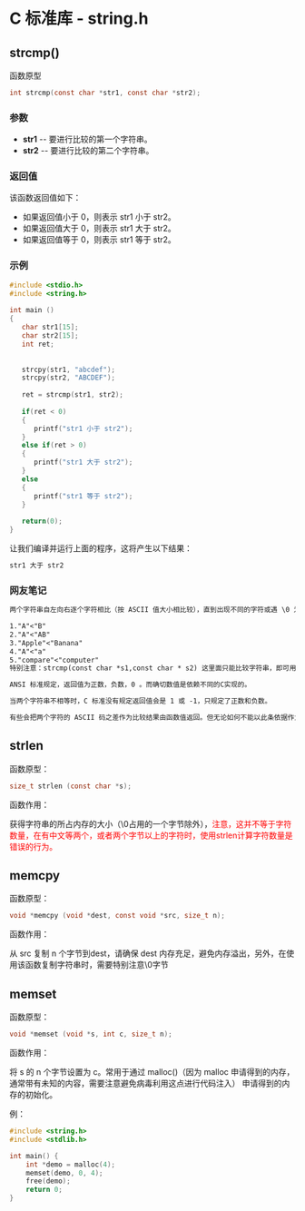 # C 标准库 - string.h

## strcmp()

函数原型

```c
int strcmp(const char *str1, const char *str2);
```

### 参数

-   **str1** -- 要进行比较的第一个字符串。
-   **str2** -- 要进行比较的第二个字符串。

### 返回值

该函数返回值如下：

-   如果返回值小于 0，则表示 str1 小于 str2。
-   如果返回值大于 0，则表示 str1 大于 str2。
-   如果返回值等于 0，则表示 str1 等于 str2。

### 示例

```c
#include <stdio.h>
#include <string.h>
 
int main ()
{
   char str1[15];
   char str2[15];
   int ret;
 
 
   strcpy(str1, "abcdef");
   strcpy(str2, "ABCDEF");
 
   ret = strcmp(str1, str2);
 
   if(ret < 0)
   {
      printf("str1 小于 str2");
   }
   else if(ret > 0) 
   {
      printf("str1 大于 str2");
   }
   else 
   {
      printf("str1 等于 str2");
   }
   
   return(0);
}
```

让我们编译并运行上面的程序，这将产生以下结果：

```txt
str1 大于 str2
```

### 网友笔记

```txt
两个字符串自左向右逐个字符相比（按 ASCII 值大小相比较），直到出现不同的字符或遇 \0 为止。如：

1."A"<"B" 
2."A"<"AB" 
3."Apple"<"Banana" 
4."A"<"a" 
5."compare"<"computer"
特别注意：strcmp(const char *s1,const char * s2) 这里面只能比较字符串，即可用于比较两个字符串常量，或比较数组和字符串常量，不能比较数字等其他形式的参数。

ANSI 标准规定，返回值为正数，负数，0 。而确切数值是依赖不同的C实现的。

当两个字符串不相等时，C 标准没有规定返回值会是 1 或 -1，只规定了正数和负数。

有些会把两个字符的 ASCII 码之差作为比较结果由函数值返回。但无论如何不能以此条依据作为程序中的流程逻辑。
```

## strlen

函数原型：

```c
size_t strlen (const char *s);
```

函数作用：

获得字符串的所占内存的大小（\0占用的一个字节除外），<font color="red">注意，这并不等于字符数量，在有中文等两个，或者两个字节以上的字符时，使用strlen计算字符数量是错误的行为。</font>

## memcpy

函数原型：

```c
void *memcpy (void *dest, const void *src, size_t n);
```

函数作用：

从 src 复制 n 个字节到dest，请确保 dest 内存充足，避免内存溢出，另外，在使用该函数复制字符串时，需要特别注意\0字节

## memset

函数原型：

```c
void *memset (void *s, int c, size_t n);
```

函数作用：

将 s 的 n 个字节设置为 c。常用于通过 malloc()（因为 malloc 申请得到的内存，通常带有未知的内容，需要注意避免病毒利用这点进行代码注入） 申请得到的内存的初始化。

例：

```c
#include <string.h>
#include <stdlib.h>

int main() {
    int *demo = malloc(4);
    memset(demo, 0, 4);
    free(demo);
    return 0;
}
```

